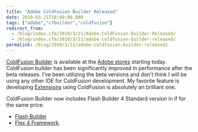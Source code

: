 ```yaml
---
title: "Adobe ColdFusion Builder Released"
date: 2010-03-21T18:00:00.000
tags: ["adobe","cfbuilder","coldfusion"]
redirect_from: 
  - /blog/index.cfm/2010/3/21/Adobe-ColdFusion-Builder-Released/
  - /blog/index.cfm/2010/3/21/adobe-coldfusion-builder-released/
permalink: /blog/2010/3/21/adobe-coldfusion-builder-released/
---
```


[ColdFusion Builder](http://www.adobe.com/products/coldfusion/  "http://www.adobe.com/products/coldfusion/") is available at the  [Adobe stores](http://www.adobe.com/products/coldfusion/buy/#cfb  "http://www.adobe.com/products/coldfusion/buy/#cfb") starting today. ColdFusion builder  has been significantly improved in  performance  after the beta releases. I've been utilizing the beta versions and don't think I will be using any other IDE for ColdFusion development. My favorite feature is developing  [Extensions](http://www.riaforge.org/index.cfm?event=page.category&id=14  "http://www.riaforge.org/index.cfm?event=page.category&id=14")  using ColdFusion is absolutely  an  brilliant one.

ColdFusion Builder now includes Flash Builder 4 Standard version in if for the same price. 
- [Flash Builder](http://www.adobe.com/products/flashbuilder/ "http://www.adobe.com/products/flashbuilder/")    
- [Flex 4 Framework](http://opensource.adobe.com/wiki/display/flexsdk/Flex+SDK "http://opensource.adobe.com/wiki/display/flexsdk/Flex+SDK"). 
  